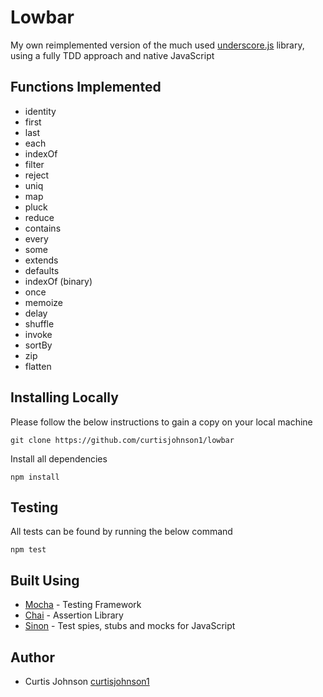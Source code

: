 # Lowbar

My own reimplemented version of the much used [underscore.js](http://underscorejs.org/) library, using a fully TDD approach and native JavaScript

## Functions Implemented

* identity
* first
* last
* each
* indexOf
* filter
* reject
* uniq
* map
* pluck
* reduce
* contains
* every
* some
* extends
* defaults
* indexOf (binary)
* once
* memoize
* delay
* shuffle
* invoke
* sortBy
* zip
* flatten

## Installing Locally

Please follow the below instructions to gain a copy on your local machine

```
git clone https://github.com/curtisjohnson1/lowbar
```
Install all dependencies
```
npm install
```

## Testing

All tests can be found by running the below command

```
npm test
```

## Built Using

* [Mocha](https://mochajs.org/) - Testing Framework
* [Chai](http://chaijs.com/) - Assertion Library
* [Sinon](http://sinonjs.org/) - Test spies, stubs and mocks for JavaScript

## Author

* Curtis Johnson [curtisjohnson1](https://github.com/curtisjohnson1)
